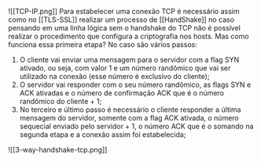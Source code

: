 ![[TCP-IP.png]]
Para estabelecer uma conexão TCP é necessário assim como no [[TLS-SSL]] realizar um processo de [[HandShake]] no caso pensando em uma linha lógica sem o handshake do TCP não é possível realizar o procedimento que configura a criptografia nos hosts. Mas como funciona essa primeira etapa? No caso são vários passos: 
1. O cliente vai enviar uma mensagem para o servidor com a flag SYN ativado, ou seja, com valor 1 e um número randômico que vai ser utilizado na conexão (esse número é exclusivo do cliente); 
2. O servidor vai responder com o seu número randômico, as flags SYN e ACK ativadas e o número de confirmação ACK que é o número randômico do cliente + 1;
3. No terceiro e último passo é necessário o cliente responder a última mensagem do servidor, somente com a flag ACK ativada, o número sequecial enviado pelo servidor + 1, o número ACK que é o somando na segunda etapa e a conexão assim foi estabelecida; 

![[3-way-handshake-tcp.png]]
